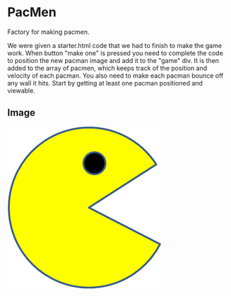 # PacMen
Factory for making pacmen.

We were given a starter.html code that we had to finish to make the game work.
When button "make one" is pressed you need to complete the code 
to position the new pacman image and add it to the "game" div. It is then added to the array of pacmen, which keeps track of the position and velocity of each pacman.
You also need to make each pacman bounce off any wall it hits. 
Start by getting at least one pacman positioned and viewable. 

## Image

<img src="PacMan1.png">
